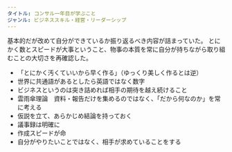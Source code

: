 ```yaml
---
タイトル: コンサル一年目が学ぶこと
ジャンル: ビジネススキル・経営・リーダーシップ
---
```


基本的だが改めて自分ができているか振り返るべき内容が詰まっていた。
とにかく数とスピードが大事ということ、物事の本質を常に自分が持ちながら取り組むことの大切さを再確認した。

- 「とにかく汚くていいから早く作る」（ゆっくり美しく作るとは逆）
- 世界に共通語があるとしたら英語ではなく数字
- ビジネスというのは突き詰めれば相手の期待を越え続けること
- 雲雨傘理論　資料・報告だけを集めるのではなく、「だから何なのか」を常に考える
- 仮説を立て、あらかじめ結論を持っておく
- 議事録は明確に
- 作成スピードが命
- 自分がやりたいことではなく、相手が求めていることをする

